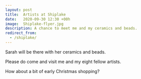 ```yaml
---
layout: post
title:  Artists at Shiplake
date:   2020-09-30 12:30 +00h
image:  Shiplake-flyer.jpg
description: A chance to meet me and my ceramics and beads.  
redirect_from:
  - /shiplake/
---
```

Sarah will be there with her ceramics and beads. 

Please do come and visit me and my eight fellow artists. 

How about a bit of early Christmas shopping?

